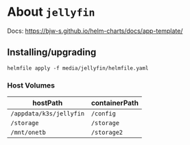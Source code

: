 About `jellyfin`
===
Docs: https://bjw-s.github.io/helm-charts/docs/app-template/


Installing/upgrading
---

```shell
helmfile apply -f media/jellyfin/helmfile.yaml
```

### Host Volumes

| hostPath                | containerPath |
|-------------------------|---------------|
| `/appdata/k3s/jellyfin` | `/config`     |
| `/storage`              | `/storage`    |
| `/mnt/onetb`            | `/storage2`   |
